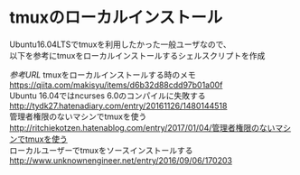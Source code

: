 # tmuxのローカルインストール
Ubuntu16.04LTSでtmuxを利用したかった一般ユーザなので、  
以下を参考にtmuxをローカルインストールするシェルスクリプトを作成  

*参考URL*
tmuxをローカルインストールする時のメモ <https://qiita.com/makisyu/items/d6b32d88cdd97b01a00f>  
Ubuntu 16.04ではncurses 6.0のコンパイルに失敗する <http://tydk27.hatenadiary.com/entry/20161126/1480144518>  
管理者権限のないマシンでtmuxを使う <http://ritchiekotzen.hatenablog.com/entry/2017/01/04/管理者権限のないマシンでtmuxを使う>  
ローカルユーザーでtmuxをソースインストールする <http://www.unknownengineer.net/entry/2016/09/06/170203>  


